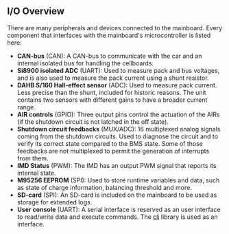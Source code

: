 ## I/O Overview
There are many peripherals and devices connected to the mainboard. Every component that interfaces with the mainboard's microcontroller is listed here:
- **CAN-bus** (CAN): A CAN-bus to communicate with the car and an internal isolated bus for handling the cellboards.
- **Si8900 isolated ADC** (UART): Used to measure pack and bus voltages, and is also used to measure the pack current using a shunt resistor.
- **DAHB S/160 Hall-effect sensor** (ADC): Used to measure pack current. Less precise than the shunt, included for historic reasons. The unit contains two sensors with different gains to have a broader current range.
- **AIR controls** (GPIO): Three output pins control the actuation of the AIRs (if the shutdown circuit is not latched in the off state).
- **Shutdown circuit feedbacks** (MUX/ADC): 16 multiplexed analog signals coming from the shutdown circuits. Used to diagnose the circuit and to verify its correct state compared to the BMS state. Some of those feedbacks are not multiplexed to permit the generation of interrupts from them.
- **IMD Status** (PWM): The IMD has an output PWM signal that reports its internal state.
- **M95256 EEPROM** (SPI): Used to store runtime variables and data, such as state of charge information, balancing threshold and more.
- **SD-card** (SPI): An SD-card is included on the mainboard to be used as storage for extended logs.
- **User console** (UART): A serial interface is reserved as an user interface to read/write data and execute commands. The [cli](https://github.com/eagletrt/micro-libs/tree/master/cli) library is used as an interface.

